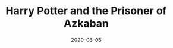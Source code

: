 ---
date: 2020-06-05
dateYear: 2020
isbn: 9781781100516
title: Harry Potter and the Prisoner of Azkaban
description: "'Welcome to the Knight Bus, emergency transport for the stranded witch or wizard. Just stick out your wand hand, step on board and we can take you anywhere you want to go.' When the Knight Bus crashes through the darkness and screeches to a halt in front of him, it's the start of another far from ordinary year at Hogwarts for Harry Potter. Sirius Black, escaped mass-murderer and follower of Lord Voldemort, is on the run - and they say he is coming after Harry. In his first ever Divination class, Professor Trelawney sees an omen of death in Harry's tea leaves... But perhaps most terrifying of all are the Dementors patrolling the school grounds, with their soul-sucking kiss... Having become classics of our time, the Harry Potter eBooks never fail to bring comfort and escapism. With their message of hope, belonging and the enduring power of truth and love, the story of the Boy Who Lived continues to delight generations of new readers."
cover: cover-harry-potter-and-the-prisoner-of-azkaban.jpeg
coverGoogle: https://books.google.com/books/content?id=Sm5AKLXKxHgC&printsec=frontcover&img=1&zoom=1&edge=curl&source=gbs_api
pageCount: 445
authors: J.K. Rowling
publishers: Pottermore Publishing
published: 2015-12-08
publishedYear: 2015
bookSeries: Harry Potter
shelves:
- fiction
- fantasy
---